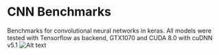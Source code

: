 # CNN Benchmarks

Benchmarks for convolutional neural networks in keras.
All models were tested with Tensorflow as backend, GTX1070 and 
CUDA 8.0 with cuDNN v5.1
![Alt text](results/forward_pass.jpg?raw=true "Results")
